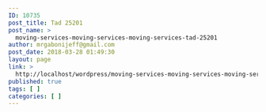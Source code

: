 ```yaml
---
ID: 10735
post_title: Tad 25201
post_name: >
  moving-services-moving-services-moving-services-tad-25201
author: mrgabonijeff@gmail.com
post_date: 2018-03-28 01:49:30
layout: page
link: >
  http://localhost/wordpress/moving-services-moving-services-moving-services-tad-25201/
published: true
tags: [ ]
categories: [ ]
---
```

